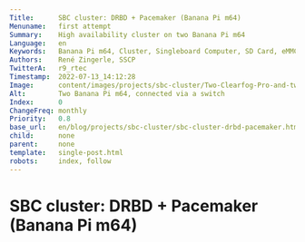 ```yaml
---
Title:      SBC cluster: DRBD + Pacemaker (Banana Pi m64)
Menuname:   first attempt
Summary:    High availability cluster on two Banana Pi m64
Language:   en
Keywords:   Banana Pi m64, Cluster, Singleboard Computer, SD Card, eMMC, Lab
Authors:    René Zingerle, SSCP
TwitterA:   r9_rtec
Timestamp:  2022-07-13_14:12:28
Image:      content/images/projects/sbc-cluster/Two-Clearfog-Pro-and-two-bpi-m64.jpg
Alt:        Two Banana Pi m64, connected via a switch
Index:      0
ChangeFreq: monthly
Priority:   0.8
base_url:   en/blog/projects/sbc-cluster/sbc-cluster-drbd-pacemaker.html
child:      none
parent:     none
template:   single-post.html
robots:     index, follow
---
```


# SBC cluster: DRBD + Pacemaker (Banana Pi m64)
